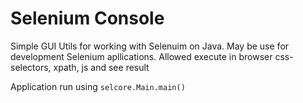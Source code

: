# Selenium Console

Simple GUI Utils for working with Selenuim on Java. 
May be use for development Selenium apllications.
Allowed execute in browser css-selectors, xpath, js and see result

Application run using `selcore.Main.main()`
